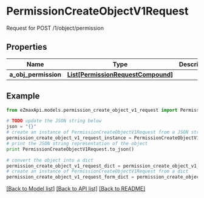 # PermissionCreateObjectV1Request

Request for POST /1/object/permission

## Properties
Name | Type | Description | Notes
------------ | ------------- | ------------- | -------------
**a_obj_permission** | [**List[PermissionRequestCompound]**](PermissionRequestCompound.md) |  | 

## Example

```python
from eZmaxApi.models.permission_create_object_v1_request import PermissionCreateObjectV1Request

# TODO update the JSON string below
json = "{}"
# create an instance of PermissionCreateObjectV1Request from a JSON string
permission_create_object_v1_request_instance = PermissionCreateObjectV1Request.from_json(json)
# print the JSON string representation of the object
print PermissionCreateObjectV1Request.to_json()

# convert the object into a dict
permission_create_object_v1_request_dict = permission_create_object_v1_request_instance.to_dict()
# create an instance of PermissionCreateObjectV1Request from a dict
permission_create_object_v1_request_form_dict = permission_create_object_v1_request.from_dict(permission_create_object_v1_request_dict)
```
[[Back to Model list]](../README.md#documentation-for-models) [[Back to API list]](../README.md#documentation-for-api-endpoints) [[Back to README]](../README.md)


